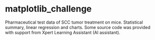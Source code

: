 # matplotlib_challenge
Pharmaceutical test data of SCC tumor treatment on mice. Statistical summary, linear regression and charts.
Some source code was provided with support from Xpert Learning Assistant (AI assistant).
